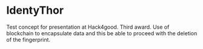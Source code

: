 # IdentyThor
Test concept for presentation at Hack4good. Third award.
Use of blockchain to encapsulate data and this be able to proceed with the deletion of the fingerprint.
